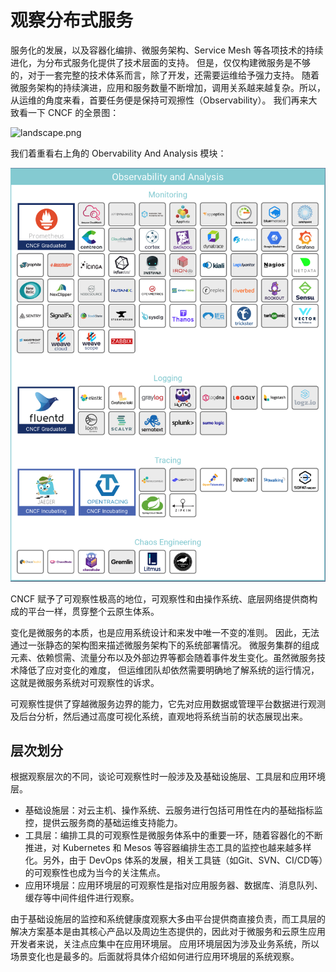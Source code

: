 # 观察分布式服务

服务化的发展，以及容器化编排、微服务架构、Service Mesh 等各项技术的持续进化，为分布式服务化提供了技术层面的支持。
但是，仅仅构建微服务是不够的，对于一套完整的技术体系而言，除了开发，还需要运维给予强力支持。
随着微服务架构的持续演进，应用和服务数量不断增加，调用关系越来越复杂。所以，从运维的角度来看，首要任务便是保持可观擦性（Observability）。
我们再来大致看一下 CNCF 的全景图：

![landscape.png](../images/landscape.png)

我们着重看右上角的 Obervability And Analysis 模块：

![obervability_and_analysis](images/obervability_and_analysis.png)

CNCF 赋予了可观察性极高的地位，可观察性和由操作系统、底层网络提供商构成的平台一样，贯穿整个云原生体系。

  变化是微服务的本质，也是应用系统设计和来发中唯一不变的准则。
  因此，无法通过一张静态的架构图来描述微服务架构下的系统部署情况。
  微服务集群的组成元素、依赖惯需、流量分布以及外部边界等都会随着事件发生变化。虽然微服务技术降低了应对变化的难度，
  但运维团队却依然需要明确地了解系统的运行情况，这就是微服务系统对可观察性的诉求。

  可观察性提供了穿越微服务边界的能力，它先对应用数据或管理平台数据进行观测及后台分析，然后通过高度可视化系统，直观地将系统当前的状态展现出来。

## 层次划分

根据观察层次的不同，谈论可观察性时一般涉及及基础设施层、工具层和应用环境层。

- 基础设施层：对云主机、操作系统、云服务进行包括可用性在内的基础指标监控，提供云服务商的基础运维支持能力。
- 工具层：编排工具的可观察性是微服务体系中的重要一环，随着容器化的不断推进，对 Kubernetes 和 Mesos 等容器编排生态工具的监控也越来越多样化。另外，由于 DevOps 体系的发展，相关工具链（如Git、SVN、CI/CD等）的可观察性也成为当今的关注焦点。
- 应用环境层：应用环境层的可观察性是指对应用服务器、数据库、消息队列、缓存等中间件组件进行观察。

由于基础设施层的监控和系统健康度观察大多由平台提供商直接负责，而工具层的解决方案基本是由其核心产品以及周边生态提供的，因此对于微服务和云原生应用开发者来说，关注点应集中在应用环境层。
应用环境层因为涉及业务系统，所以场景变化也是最多的。后面就将具体介绍如何进行应用环境层的系统观察。